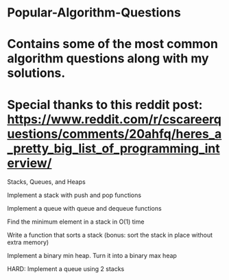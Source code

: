 # Popular-Algorithm-Questions
# Contains some of the most common algorithm questions along with my solutions.

# Special thanks to this reddit post: https://www.reddit.com/r/cscareerquestions/comments/20ahfq/heres_a_pretty_big_list_of_programming_interview/

Stacks, Queues, and Heaps

  Implement a stack with push and pop functions

  Implement a queue with queue and dequeue functions

  Find the minimum element in a stack in O(1) time

  Write a function that sorts a stack (bonus: sort the stack in place without extra memory)

  Implement a binary min heap. Turn it into a binary max heap

  HARD: Implement a queue using 2 stacks
